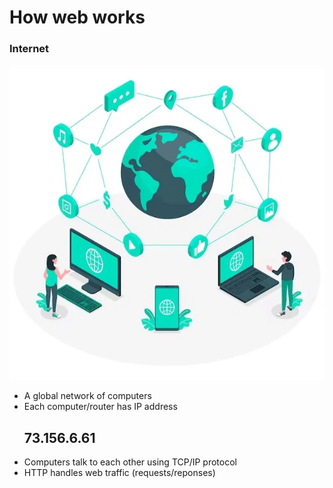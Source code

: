 <h1>How web works</h1>

<h3>Internet</h3>
<img src="/Content_Img/Internet.webp">
<ul>
    <li>A global network of computers </li>
    <li>Each computer/router has IP address <h2>73.156.6.61</h2></li>
    <li>Computers talk to each other using TCP/IP protocol</li>
    <li>HTTP handles web traffic (requests/reponses)</li>

</ul>
